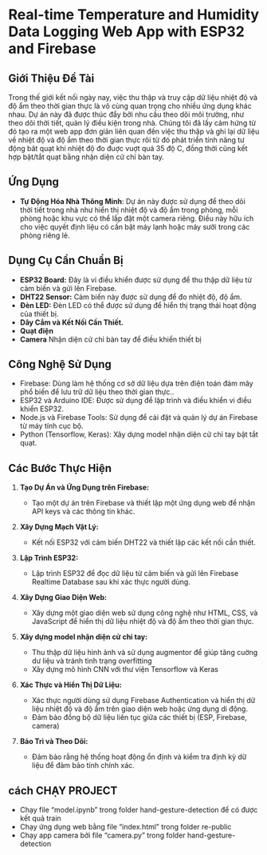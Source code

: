 # Real-time Temperature and Humidity Data Logging Web App with ESP32 and Firebase

## Giới Thiệu Đề Tài
Trong thế giới kết nối ngày nay, việc thu thập và truy cập dữ liệu nhiệt độ và độ ẩm theo thời gian thực là vô cùng quan trọng cho nhiều ứng dụng khác nhau. Dự án này đã được thúc đẩy bởi nhu cầu theo dõi môi trường, như theo dõi thời tiết, quản lý điều kiện trong nhà. Chúng tôi đã lấy cảm hứng từ đó tạo ra một web app đơn giản liên quan đến việc thu thập và ghi lại dữ liệu về nhiệt độ và độ ẩm theo thời gian thực rôi từ đó phát triển tính năng tư động bât quạt khi nhiệt độ đo đuợc vuợt quá 35 độ C, đồng thời cũng kết hợp bật/tắt quạt bằng nhận diện cử chỉ bàn tay.

## Ứng Dụng

- **Tự Động Hóa Nhà Thông Minh**:
Dự án này được sử dụng để theo dõi thời tiết trong nhà như hiển thị nhiệt độ và độ ẩm trong phòng, mỗi phòng hoặc khu vực có thể lắp đặt một camera riêng. Điều này hữu ích cho việc quyết định liệu có cần bật máy lạnh hoặc máy sưởi trong các phòng riêng lẻ.


## Dụng Cụ Cần Chuẩn Bị
- **ESP32 Board:** Đây là vi điều khiển được sử dụng để thu thập dữ liệu từ cảm biến và gửi lên Firebase.
- **DHT22 Sensor:** Cảm biến này được sử dụng để đo nhiệt độ, độ ẩm.
- **Đèn LED:** Đèn LED có thể được sử dụng để hiển thị trạng thái hoạt động của thiết bị.
- **Dây Cắm và Kết Nối Cần Thiết.**
- **Quạt điện**
- **Camera** Nhận diện cử chỉ bàn tay để điều khiển thiết bị

## Công Nghệ Sử Dụng
- Firebase: Dùng làm hệ thống cơ sở dữ liệu dựa trên điện toán đám mây phổ biến để lưu trữ dữ liệu theo thời gian thực..
- ESP32 và Arduino IDE: Được sử dụng để lập trình và điều khiển vi điều khiển ESP32.
- Node.js và Firebase Tools: Sử dụng để cài đặt và quản lý dự án Firebase từ máy tính cục bộ.
- Python (Tensorflow, Keras): Xây dựng model nhận diện cử chỉ tay bật tắt quạt.

## Các Bước Thực Hiện
1. **Tạo Dự Án và Ứng Dụng trên Firebase:**
   - Tạo một dự án trên Firebase và thiết lập một ứng dụng web để nhận API keys và các thông tin khác.

2. **Xây Dựng Mạch Vật Lý:**
   - Kết nối ESP32 với cảm biến DHT22 và thiết lập các kết nối cần thiết.

3. **Lập Trình ESP32:**
   - Lập trình ESP32 để đọc dữ liệu từ cảm biến và gửi lên Firebase Realtime Database sau khi xác thực người dùng.

4. **Xây Dựng Giao Diện Web:**
   - Xây dựng một giao diện web sử dụng công nghệ như HTML, CSS, và JavaScript để hiển thị dữ liệu nhiệt độ và độ ẩm theo thời gian thực.

5. **Xây dựng model nhận diện cử chỉ tay:**
   - Thu thập dữ liệu hình ảnh và sử dụng augmentor để giúp tăng cuờng dư liệu và tránh tình trạng overfitting
   - Xây dựng mô hình CNN với thư viện Tensorflow và Keras

6. **Xác Thực và Hiển Thị Dữ Liệu:**
   - Xác thực người dùng sử dụng Firebase Authentication và hiển thị dữ liệu nhiệt độ và độ ẩm trên giao diện web hoặc ứng dụng di động.
   - Đảm bảo đồng bộ dữ liệu liên tục giữa các thiết bị (ESP, Firebase, camera)

7. **Bảo Trì và Theo Dõi:**
   - Đảm bảo rằng hệ thống hoạt động ổn định và kiểm tra định kỳ dữ liệu để đảm bảo tính chính xác.


## cách CHẠY PROJECT
   - Chạy file “model.ipynb” trong folder hand-gesture-detection để có được kết quả train
   - Chạy ứng dụng web bằng file “index.html” trong folder re-public
   - Chạy app camera bởi file “camera.py” trong folder  hand-gesture-detection
